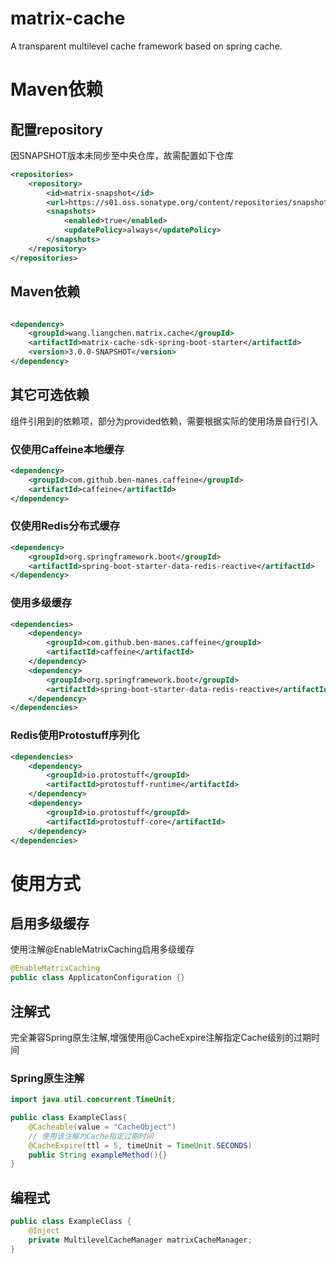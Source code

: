 # matrix-cache

A transparent multilevel cache framework based on spring cache.

# Maven依赖

## 配置repository
因SNAPSHOT版本未同步至中央仓库，故需配置如下仓库

```xml
<repositories>
    <repository>
        <id>matrix-snapshot</id>
        <url>https://s01.oss.sonatype.org/content/repositories/snapshots/</url>
        <snapshots>
            <enabled>true</enabled>
            <updatePolicy>always</updatePolicy>
        </snapshots>
    </repository>
</repositories>
```
## Maven依赖
```xml

<dependency>
    <groupId>wang.liangchen.matrix.cache</groupId>
    <artifactId>matrix-cache-sdk-spring-boot-starter</artifactId>
    <version>3.0.0-SNAPSHOT</version>
</dependency>
```
## 其它可选依赖
组件引用到的依赖项，部分为provided依赖，需要根据实际的使用场景自行引入
### 仅使用Caffeine本地缓存
```xml
<dependency>
    <groupId>com.github.ben-manes.caffeine</groupId>
    <artifactId>caffeine</artifactId>
</dependency>
```
### 仅使用Redis分布式缓存
```xml
<dependency>
    <groupId>org.springframework.boot</groupId>
    <artifactId>spring-boot-starter-data-redis-reactive</artifactId>    
</dependency>
```
### 使用多级缓存
```xml
<dependencies>
    <dependency>
        <groupId>com.github.ben-manes.caffeine</groupId>
        <artifactId>caffeine</artifactId>
    </dependency>
    <dependency>
        <groupId>org.springframework.boot</groupId>
        <artifactId>spring-boot-starter-data-redis-reactive</artifactId>
    </dependency>
</dependencies>
```
### Redis使用Protostuff序列化
```xml
<dependencies>
    <dependency>
        <groupId>io.protostuff</groupId>
        <artifactId>protostuff-runtime</artifactId>
    </dependency>
    <dependency>
        <groupId>io.protostuff</groupId>
        <artifactId>protostuff-core</artifactId>
    </dependency>
</dependencies>
```

# 使用方式

## 启用多级缓存

使用注解@EnableMatrixCaching启用多级缓存

```java
@EnableMatrixCaching
public class ApplicatonConfiguration {}
```

## 注解式

完全兼容Spring原生注解,增强使用@CacheExpire注解指定Cache级别的过期时间

### Spring原生注解

```java
import java.util.concurrent.TimeUnit;

public class ExampleClass{
    @Cacheable(value = "CacheObject")
    // 使用该注解为Cache指定过期时间
    @CacheExpire(ttl = 5, timeUnit = TimeUnit.SECONDS)
    public String exampleMethod(){}
}
```

## 编程式

```java
public class ExampleClass {
    @Inject
    private MultilevelCacheManager matrixCacheManager;
}
```